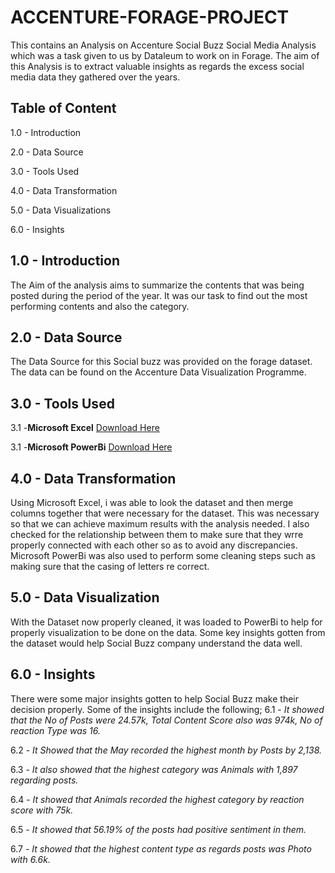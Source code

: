 # ACCENTURE-FORAGE-PROJECT
This contains an Analysis on Accenture Social Buzz Social Media Analysis which was a task given to us by Dataleum to work on in Forage. The aim of this Analysis is to extract valuable insights as regards the excess social media data they gathered over the years. 
## Table of Content

1.0 - Introduction

2.0 - Data Source

3.0 - Tools Used

4.0 - Data Transformation

5.0 - Data Visualizations

6.0 - Insights

## 1.0 - Introduction
The Aim of the analysis aims to summarize the contents that was being posted during the period of the year. It was our task to find out the most performing contents and also the category. 

## 2.0 - Data Source
The Data Source for this Social buzz was provided on the forage dataset. The data can be found on the Accenture Data Visualization Programme. 

## 3.0 - Tools Used
3.1 -**Microsoft Excel** [Download Here](www.microsoft.com)

3.1 -**Microsoft PowerBi** [Download Here](https://www.microsoft.com/en-us/power-platform/products/power-bi/desktop)

## 4.0 - Data Transformation
Using Microsoft Excel, i was able to look the dataset and then merge columns together that were necessary for the dataset. This was necessary so that we can achieve maximum results with the analysis needed. I also checked for the relationship between them to make sure that they wrre properly connected with each other so as to avoid any discrepancies. Microsoft PowerBi was also used to perform some cleaning steps such as making sure that the casing of letters re correct. 

## 5.0 - Data Visualization
With the Dataset now properly cleaned, it was loaded to PowerBi to help for properly visualization to be done on the data. Some key insights gotten from the dataset would help Social Buzz company understand the data well. 

## 6.0 - Insights
There were some major insights gotten to help Social Buzz make their decision properly. Some of the insights include the following;
6.1 - *It showed that the No of Posts were 24.57k, Total Content Score also was 974k, No of reaction Type was 16.*

6.2 - *It Showed that the May recorded the highest month by Posts by 2,138.*

6.3 - *It also showed that the highest category was Animals with 1,897 regarding posts.*

6.4 - *It showed that Animals recorded the highest category by reaction score with 75k.*

6.5 - *It showed that 56.19% of the posts had positive sentiment in them.*

6.7 - *It showed that the highest content type as regards posts was Photo with 6.6k.*
